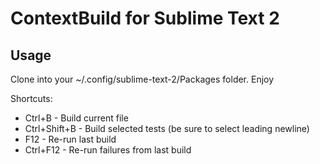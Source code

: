 # ContextBuild for Sublime Text 2

## Usage

Clone into your ~/.config/sublime-text-2/Packages folder.  Enjoy

Shortcuts:

* Ctrl+B - Build current file
* Ctrl+Shift+B - Build selected tests (be sure to select leading newline)
* F12 - Re-run last build
* Ctrl+F12 - Re-run failures from last build

